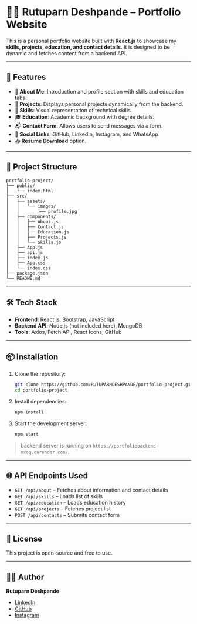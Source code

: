 
# 🧑‍💻 Rutuparn Deshpande – Portfolio Website

This is a personal portfolio website built with **React.js** to showcase my **skills, projects, education, and contact details**. It is designed to be dynamic and fetches content from a backend API.

---

## 🚀 Features

- 📄 **About Me**: Introduction and profile section with skills and education tabs.
- 💼 **Projects**: Displays personal projects dynamically from the backend.
- 🧠 **Skills**: Visual representation of technical skills.
- 🎓 **Education**: Academic background with degree details.
- 📬 **Contact Form**: Allows users to send messages via a form.
- 🔗 **Social Links**: GitHub, LinkedIn, Instagram, and WhatsApp.
- 📥 **Resume Download** option.

---

## 📁 Project Structure

```
portfolio-project/
├── public/
│   └── index.html
├── src/
│   ├── assets/
│   │   └── images/
│   │       └── profile.jpg
│   ├── components/
│   │   ├── About.js
│   │   ├── Contact.js
│   │   ├── Education.js
│   │   ├── Projects.js
│   │   └── Skills.js
│   ├── App.js
│   ├── api.js
│   ├── index.js
│   ├── App.css
│   └── index.css
├── package.json
└── README.md
```

---

## 🛠️ Tech Stack

- **Frontend**: React.js, Bootstrap, JavaScript
- **Backend API**: Node.js (not included here), MongoDB
- **Tools**: Axios, Fetch API, React Icons, GitHub

---

## 📦 Installation

1. Clone the repository:
   ```bash
   git clone https://github.com/RUTUPARNDESHPANDE/portfolio-project.git
   cd portfolio-project
   ```

2. Install dependencies:
   ```bash
   npm install
   ```

3. Start the development server:
   ```bash
   npm start
   ```

> backend server is running on `https://portfoliobackend-mxoq.onrender.com/`.

---

## 🌐 API Endpoints Used

- `GET /api/about` – Fetches about information and contact details
- `GET /api/skills` – Loads list of skills
- `GET /api/education` – Loads education history
- `GET /api/projects` – Fetches project list
- `POST /api/contacts` – Submits contact form

---

## 📄 License

This project is open-source and free to use.

---

## 🙋‍♂️ Author

**Rutuparn Deshpande**  
- [LinkedIn](https://www.linkedin.com/in/rutuparn-deshpande-17a867338)  
- [GitHub](https://github.com/RUTUPARNDESHPANDE)  
- [Instagram](https://www.instagram.com/rutuparndeshpande13)  
